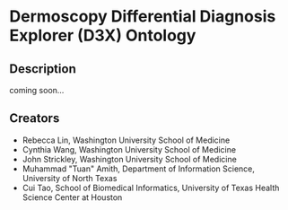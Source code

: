 # Dermoscopy Differential Diagnosis Explorer (D3X) Ontology

## Description

coming soon...

## Creators

* Rebecca Lin, Washington University School of Medicine
* Cynthia Wang, Washington University School of Medicine
* John Strickley, Washington University School of Medicine 
* Muhammad "Tuan" Amith, Department of Information Science, University of North Texas
* Cui Tao, School of Biomedical Informatics, University of Texas Health Science Center at Houston


